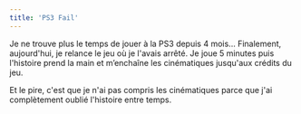 ```yaml
---
title: 'PS3 Fail'
---
```


Je ne trouve plus le temps de jouer à la PS3 depuis 4 mois... Finalement, aujourd'hui, je relance le jeu où je l'avais arrêté. Je joue 5 minutes puis l'histoire prend la main et m’enchaîne les cinématiques jusqu'aux crédits du jeu.

Et le pire, c'est que je n'ai pas compris les cinématiques parce que j'ai complètement oublié l'histoire entre temps.
